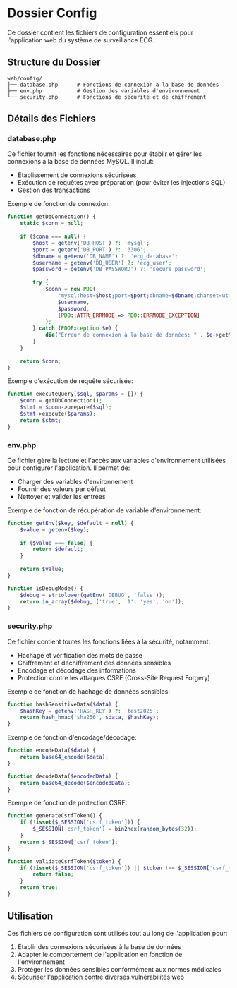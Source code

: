 # Dossier Config

Ce dossier contient les fichiers de configuration essentiels pour l'application web du système de surveillance ECG.

## Structure du Dossier

```
web/config/
├── database.php      # Fonctions de connexion à la base de données
├── env.php           # Gestion des variables d'environnement
└── security.php      # Fonctions de sécurité et de chiffrement
```

## Détails des Fichiers

### database.php

Ce fichier fournit les fonctions nécessaires pour établir et gérer les connexions à la base de données MySQL. Il inclut:
- Établissement de connexions sécurisées
- Exécution de requêtes avec préparation (pour éviter les injections SQL)
- Gestion des transactions

Exemple de fonction de connexion:
```php
function getDbConnection() {
    static $conn = null;
    
    if ($conn === null) {
        $host = getenv('DB_HOST') ?: 'mysql';
        $port = getenv('DB_PORT') ?: '3306';
        $dbname = getenv('DB_NAME') ?: 'ecg_database';
        $username = getenv('DB_USER') ?: 'ecg_user';
        $password = getenv('DB_PASSWORD') ?: 'secure_password';
        
        try {
            $conn = new PDO(
                "mysql:host=$host;port=$port;dbname=$dbname;charset=utf8mb4",
                $username,
                $password,
                [PDO::ATTR_ERRMODE => PDO::ERRMODE_EXCEPTION]
            );
        } catch (PDOException $e) {
            die("Erreur de connexion à la base de données: " . $e->getMessage());
        }
    }
    
    return $conn;
}
```

Exemple d'exécution de requête sécurisée:
```php
function executeQuery($sql, $params = []) {
    $conn = getDbConnection();
    $stmt = $conn->prepare($sql);
    $stmt->execute($params);
    return $stmt;
}
```

### env.php

Ce fichier gère la lecture et l'accès aux variables d'environnement utilisées pour configurer l'application. Il permet de:
- Charger des variables d'environnement
- Fournir des valeurs par défaut
- Nettoyer et valider les entrées

Exemple de fonction de récupération de variable d'environnement:
```php
function getEnv($key, $default = null) {
    $value = getenv($key);
    
    if ($value === false) {
        return $default;
    }
    
    return $value;
}

function isDebugMode() {
    $debug = strtolower(getEnv('DEBUG', 'false'));
    return in_array($debug, ['true', '1', 'yes', 'on']);
}
```

### security.php

Ce fichier contient toutes les fonctions liées à la sécurité, notamment:
- Hachage et vérification des mots de passe
- Chiffrement et déchiffrement des données sensibles
- Encodage et décodage des informations
- Protection contre les attaques CSRF (Cross-Site Request Forgery)

Exemple de fonction de hachage de données sensibles:
```php
function hashSensitiveData($data) {
    $hashKey = getenv('HASH_KEY') ?: 'test2025';
    return hash_hmac('sha256', $data, $hashKey);
}
```

Exemple de fonction d'encodage/décodage:
```php
function encodeData($data) {
    return base64_encode($data);
}

function decodeData($encodedData) {
    return base64_decode($encodedData);
}
```

Exemple de fonction de protection CSRF:
```php
function generateCsrfToken() {
    if (!isset($_SESSION['csrf_token'])) {
        $_SESSION['csrf_token'] = bin2hex(random_bytes(32));
    }
    return $_SESSION['csrf_token'];
}

function validateCsrfToken($token) {
    if (!isset($_SESSION['csrf_token']) || $token !== $_SESSION['csrf_token']) {
        return false;
    }
    return true;
}
```

## Utilisation

Ces fichiers de configuration sont utilisés tout au long de l'application pour:
1. Établir des connexions sécurisées à la base de données
2. Adapter le comportement de l'application en fonction de l'environnement
3. Protéger les données sensibles conformément aux normes médicales
4. Sécuriser l'application contre diverses vulnérabilités web 